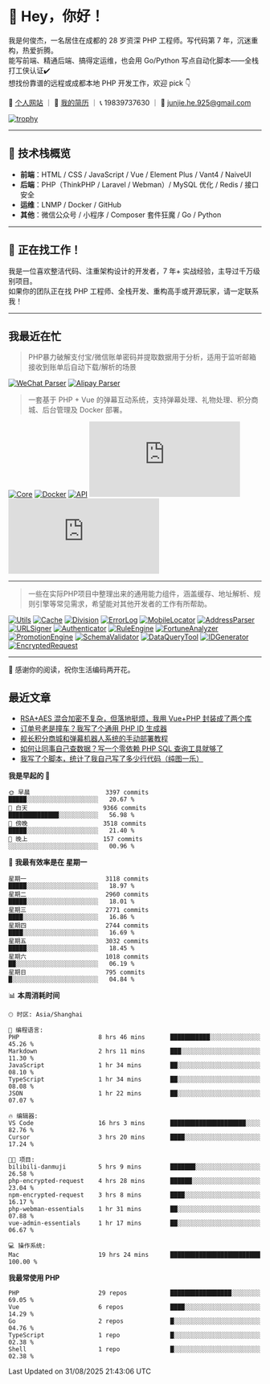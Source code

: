 # 👋 Hey，你好！

我是何俊杰，一名居住在成都的 28 岁资深 PHP 工程师。写代码第 7 年，沉迷重构，热爱折腾。  
能写前端、精通后端、搞得定运维，也会用 Go/Python 写点自动化脚本——全栈打工侠认证✔️  
想找份靠谱的远程或成都本地 PHP 开发工作，欢迎 pick 👇

📄 [个人网站](https://hejunjie.life) ｜ 📄 [我的简历](https://hejunjie.life/docx/%E7%AE%80%E5%8E%8620250406.pdf) ｜ 📞 19839737630 ｜ 📮 junjie.he.925@gmail.com

[![trophy](https://github-profile-trophy.vercel.app/?username=zxc7563598&title=MultiLanguage,Commits,PullRequest,Stars,Experience,Repositories,Followers,Issues)](https://hejunjie.life)

---

## 🚀 技术栈概览

- **前端**：HTML / CSS / JavaScript / Vue / Element Plus / Vant4 / NaiveUI  
- **后端**：PHP（ThinkPHP / Laravel / Webman）/ MySQL 优化 / Redis / 接口安全  
- **运维**：LNMP / Docker / GitHub  
- **其他**：微信公众号 / 小程序 / Composer 套件狂魔 / Go / Python

---

## 📢 正在找工作！

我是一位喜欢整洁代码、注重架构设计的开发者，7 年+ 实战经验，主导过千万级别项目。  
如果你的团队正在找 PHP 工程师、全栈开发、重构高手或开源玩家，请一定联系我！

---

## 我最近在忙

> PHP暴力破解支付宝/微信账单密码并提取数据用于分析，适用于监听邮箱接收到账单后自动下载/解析的场景

[![WeChat Parser](https://img.shields.io/badge/php--wechat--bill--parser-微信账单解析器-7bb32e?style=for-the-badge&logo=wechat)](https://github.com/zxc7563598/php-wechat-bill-parser)
[![Alipay Parser](https://img.shields.io/badge/php--alipay--bill--parser-支付宝账单解析器-1677ff?style=for-the-badge&logo=alipay)](https://github.com/zxc7563598/php-alipay-bill-parser)

> 一套基于 PHP + Vue 的弹幕互动系统，支持弹幕处理、礼物处理、积分商城、后台管理及 Docker 部署。

[![Core](https://img.shields.io/badge/php--bilibili--danmu--core-B站交互核心模块-blueviolet?style=for-the-badge&logo=php)](https://github.com/zxc7563598/php-bilibili-danmu-core)
[![Docker](https://img.shields.io/badge/php--bilibili--danmu--docker-Docker一键部署容器-2496ed?style=for-the-badge&logo=docker)](https://github.com/zxc7563598/php-bilibili-danmu-docker)
[![API](https://img.shields.io/badge/php--bilibili--danmu-项目本体-007acc?style=for-the-badge&logo=php)](https://github.com/zxc7563598/php-bilibili-danmu)
[![Admin](https://img.shields.io/badge/vue--bilibili--danmu--admin-前端：管理后台-42b883?style=for-the-badge&logo=vue.js)](https://github.com/zxc7563598/vue-bilibili-danmu-admin)
[![Shop](https://img.shields.io/badge/vue--bilibili--danmu--shop-前端：移动端积分商城-3eaf7c?style=for-the-badge&logo=vue.js)](https://github.com/zxc7563598/vue-bilibili-danmu-shop)

---

> 一些在实际PHP项目中整理出来的通用能力组件，涵盖缓存、地址解析、规则引擎等常见需求，希望能对其他开发者的工作有所帮助。

[![Utils](https://img.shields.io/badge/php--utils-工具函数集合-6e40c9?style=for-the-badge&logo=php)](https://github.com/zxc7563598/php-utils)
[![Cache](https://img.shields.io/badge/php--cache-多层缓存系统-4c51bf?style=for-the-badge&logo=databricks)](https://github.com/zxc7563598/php-cache)
[![Division](https://img.shields.io/badge/php--china--division-行政区划解析/身份证查询归属地-2d6a4f?style=for-the-badge&logo=mapbox)](https://github.com/zxc7563598/php-china-division)
[![ErrorLog](https://img.shields.io/badge/php--error--log-多通道错误日志-ef476f?style=for-the-badge&logo=textpattern)](https://github.com/zxc7563598/php-error-log)
[![MobileLocator](https://img.shields.io/badge/php--mobile--locator-手机号归属地查询-06d6a0?style=for-the-badge&logo=googlemaps)](https://github.com/zxc7563598/php-mobile-locator)
[![AddressParser](https://img.shields.io/badge/php--address--parser-收货地址解析-118ab2?style=for-the-badge&logo=homeassistant)](https://github.com/zxc7563598/php-address-parser)
[![URLSigner](https://img.shields.io/badge/php--url--signer-签名链接工具-073b4c?style=for-the-badge&logo=linktree)](https://github.com/zxc7563598/php-url-signer)
[![Authenticator](https://img.shields.io/badge/php--google--authenticator-TOTP动态口令-ff6b6b?style=for-the-badge&logo=google)](https://github.com/zxc7563598/php-google-authenticator)
[![RuleEngine](https://img.shields.io/badge/php--simple--rule--engine-轻量规则引擎-f4a261?style=for-the-badge&logo=elastic)](https://github.com/zxc7563598/php-simple-rule-engine)
[![FortuneAnalyzer](https://img.shields.io/badge/php--fortune--analyzer-八字命理分析-c084fc?style=for-the-badge&logo=astro)](https://github.com/zxc7563598/php-fortune-analyzer)
[![PromotionEngine](https://img.shields.io/badge/php--promotion--engine-促销策略引擎-f3722c?style=for-the-badge&logo=shopify)](https://github.com/zxc7563598/php-promotion-engine)
[![SchemaValidator](https://img.shields.io/badge/php--schema--validator-参数验证器-3a86ff?style=for-the-badge&logo=checkmarx)](https://github.com/zxc7563598/php-schema-validator)
[![DataQueryTool](https://img.shields.io/badge/php--data--query--tool-数据查询与导出-0077b6?style=for-the-badge&logo=databricks)](https://github.com/zxc7563598/data-query-tool)
[![IDGenerator](https://img.shields.io/badge/php--id--generator-唯一ID生成器-ff9f1c?style=for-the-badge&logo=apachekafka)](https://github.com/zxc7563598/php-id-generator)
[![EncryptedRequest](https://img.shields.io/badge/php--encrypted--request-请求加密处理工具包-6f4e7c?style=for-the-badge&logo=foundryvirtualtabletop)](https://github.com/zxc7563598/php-encrypted-request)


---

👋 感谢你的阅读，祝你生活编码两开花。

## 最近文章
<!-- BLOG-POST-LIST:START -->
- [RSA+AES 混合加密不复杂，但落地挺烦，我用 Vue+PHP 封装成了两个库](https://hejunjie.life/posts/9634b05b.html)
- [订单号老是撞车？我写了个通用 PHP ID 生成器](https://hejunjie.life/posts/697aafe5.html)
- [舰长积分商城和弹幕机器人系统的手动部署教程](https://hejunjie.life/posts/b80f6d1a.html)
- [如何让同事自己查数据？写一个零依赖 PHP SQL 查询工具就够了](https://hejunjie.life/posts/44994b49.html)
- [我写了个脚本，统计了我自己写了多少行代码（纯图一乐）](https://hejunjie.life/posts/c02c3d6d.html)
<!-- BLOG-POST-LIST:END -->


<!--START_SECTION:waka-->
**我是早起的 🐤** 

```text
🌞 早晨                     3397 commits        █████░░░░░░░░░░░░░░░░░░░░   20.67 % 
🌆 白天                     9366 commits        ██████████████░░░░░░░░░░░   56.98 % 
🌃 傍晚                     3518 commits        █████░░░░░░░░░░░░░░░░░░░░   21.40 % 
🌙 晚上                     157 commits         ░░░░░░░░░░░░░░░░░░░░░░░░░   00.96 % 
```
📅 **我最有效率是在 星期一** 

```text
星期一                      3118 commits        █████░░░░░░░░░░░░░░░░░░░░   18.97 % 
星期二                      2960 commits        █████░░░░░░░░░░░░░░░░░░░░   18.01 % 
星期三                      2771 commits        ████░░░░░░░░░░░░░░░░░░░░░   16.86 % 
星期四                      2744 commits        ████░░░░░░░░░░░░░░░░░░░░░   16.69 % 
星期五                      3032 commits        █████░░░░░░░░░░░░░░░░░░░░   18.45 % 
星期六                      1018 commits        ██░░░░░░░░░░░░░░░░░░░░░░░   06.19 % 
星期日                      795 commits         █░░░░░░░░░░░░░░░░░░░░░░░░   04.84 % 
```


📊 **本周消耗时间** 

```text
🕑︎ 时区: Asia/Shanghai

💬 编程语言: 
PHP                      8 hrs 46 mins       ███████████░░░░░░░░░░░░░░   45.26 % 
Markdown                 2 hrs 11 mins       ███░░░░░░░░░░░░░░░░░░░░░░   11.30 % 
JavaScript               1 hr 34 mins        ██░░░░░░░░░░░░░░░░░░░░░░░   08.10 % 
TypeScript               1 hr 34 mins        ██░░░░░░░░░░░░░░░░░░░░░░░   08.08 % 
JSON                     1 hr 22 mins        ██░░░░░░░░░░░░░░░░░░░░░░░   07.07 % 

🔥 编辑器: 
VS Code                  16 hrs 3 mins       █████████████████████░░░░   82.76 % 
Cursor                   3 hrs 20 mins       ████░░░░░░░░░░░░░░░░░░░░░   17.24 % 

🐱‍💻 项目: 
bilibili-danmuji         5 hrs 9 mins        ███████░░░░░░░░░░░░░░░░░░   26.58 % 
php-encrypted-request    4 hrs 28 mins       ██████░░░░░░░░░░░░░░░░░░░   23.04 % 
npm-encrypted-request    3 hrs 8 mins        ████░░░░░░░░░░░░░░░░░░░░░   16.17 % 
php-webman-essentials    1 hr 31 mins        ██░░░░░░░░░░░░░░░░░░░░░░░   07.88 % 
vue-admin-essentials     1 hr 17 mins        ██░░░░░░░░░░░░░░░░░░░░░░░   06.67 % 

💻 操作系统: 
Mac                      19 hrs 24 mins      █████████████████████████   100.00 % 
```

**我最常使用 PHP** 

```text
PHP                      29 repos            █████████████████░░░░░░░░   69.05 % 
Vue                      6 repos             ████░░░░░░░░░░░░░░░░░░░░░   14.29 % 
Go                       2 repos             █░░░░░░░░░░░░░░░░░░░░░░░░   04.76 % 
TypeScript               1 repo              █░░░░░░░░░░░░░░░░░░░░░░░░   02.38 % 
Shell                    1 repo              █░░░░░░░░░░░░░░░░░░░░░░░░   02.38 % 
```




 Last Updated on 31/08/2025 21:43:06 UTC
<!--END_SECTION:waka-->
